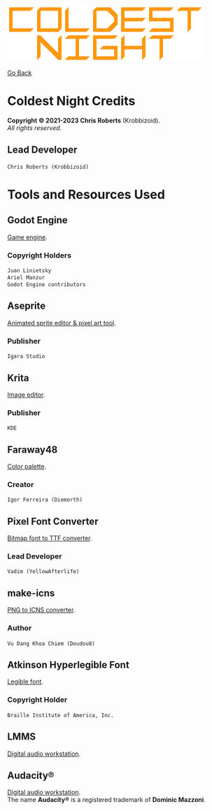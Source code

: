 ![Coldest Night logo.](header.png)

[Go Back](../readme.md)

# Coldest Night Credits
__Copyright &copy; 2021-2023 Chris Roberts__ (Krobbizoid).  
_All rights reserved._

## Lead Developer
```
Chris Roberts (Krobbizoid)
```

# Tools and Resources Used

## Godot Engine
[Game engine](https://godotengine.org).

### Copyright Holders
```
Juan Linietsky
Ariel Manzur
Godot Engine contributors
```

## Aseprite
[Animated sprite editor & pixel art tool](https://www.aseprite.org).

### Publisher
```
Igara Studio
```

## Krita
[Image editor](https://krita.org).

### Publisher
```
KDE
```

## Faraway48
[Color palette](https://lospec.com/palette-list/faraway48).

### Creator
```
Igor Ferreira (Diemorth)
```

## Pixel Font Converter
[Bitmap font to TTF converter](https://yal.cc/r/20/pixelfont).

### Lead Developer
```
Vadim (YellowAfterlife)
```

## make-icns
[PNG to ICNS converter](https://www.npmjs.com/package/make-icns).

### Author
```
Vu Dang Khoa Chiem (Doudou8)
```

## Atkinson Hyperlegible Font
[Legible font](https://www.brailleinstitute.org/freefont).

### Copyright Holder
```
Braille Institute of America, Inc.
```

## LMMS
[Digital audio workstation](https://lmms.io).

## Audacity&reg;
[Digital audio workstation](https://www.audacityteam.org).  
The name __Audacity&reg;__ is a registered trademark of __Dominic Mazzoni__.
